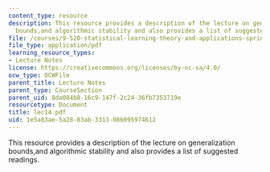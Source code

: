 ```yaml
---
content_type: resource
description: This resource provides a description of the lecture on generalization
  bounds,and algorithmic stability and also provides a list of suggested readings.
file: /courses/9-520-statistical-learning-theory-and-applications-spring-2006/1e5a83ae5a2883ab3313086095974612_lec14.pdf
file_type: application/pdf
learning_resource_types:
- Lecture Notes
license: https://creativecommons.org/licenses/by-nc-sa/4.0/
ocw_type: OCWFile
parent_title: Lecture Notes
parent_type: CourseSection
parent_uid: 8da084b8-16c9-147f-2c24-36fb7353719e
resourcetype: Document
title: lec14.pdf
uid: 1e5a83ae-5a28-83ab-3313-086095974612
---
```

This resource provides a description of the lecture on generalization bounds,and algorithmic stability and also provides a list of suggested readings.